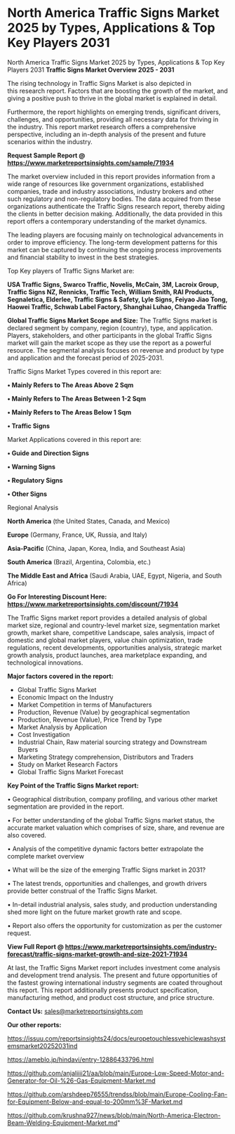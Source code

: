 # North America Traffic Signs Market 2025 by Types, Applications & Top Key Players 2031
North America Traffic Signs Market 2025 by Types, Applications & Top Key Players 2031
<Strong> Traffic Signs Market Overview 2025 - 2031</strong>

The rising technology in Traffic Signs Market is also depicted in this research report. Factors that are boosting the growth of the market, and giving a positive push to thrive in the global market is explained in detail.

Furthermore, the report highlights on emerging trends, significant drivers, challenges, and opportunities, providing all necessary data for thriving in the industry. This report market research offers a comprehensive perspective, including an in-depth analysis of the present and future scenarios within the industry.

<strong>Request Sample Report @ <a href=https://www.marketreportsinsights.com/sample/71934>https://www.marketreportsinsights.com/sample/71934</a></strong>

The market overview included in this report provides information from a wide range of resources like government organizations, established companies, trade and industry associations, industry brokers and other such regulatory and non-regulatory bodies. The data acquired from these organizations authenticate the Traffic Signs research report, thereby aiding the clients in better decision making. Additionally, the data provided in this report offers a contemporary understanding of the market dynamics.

The leading players are focusing mainly on technological advancements in order to improve efficiency. The long-term development patterns for this market can be captured by continuing the ongoing process improvements and financial stability to invest in the best strategies.

Top Key players of Traffic Signs Market are:

<strong>USA Traffic Signs, Swarco Traffic, Novelis, McCain, 3M, Lacroix Group, Traffic Signs NZ, Rennicks, Traffic Tech, William Smith, RAI Products, Segnaletica, Elderlee, Traffic Signs & Safety, Lyle Signs, Feiyao Jiao Tong, Haowei Traffic, Schwab Label Factory, Shanghai Luhao, Changeda Traffic</strong>

<strong><b>Global Traffic Signs Market Scope and Size:</b></strong>
The Traffic Signs market is declared segment by company, region (country), type, and application. Players, stakeholders, and other participants in the global Traffic Signs market will gain the market scope as they use the report as a powerful resource. The segmental analysis focuses on revenue and product by type and application and the forecast period of 2025-2031.

Traffic Signs Market Types covered in this report are:

<strong>• Mainly Refers to The Areas Above 2 Sqm

• Mainly Refers to The Areas Between 1-2 Sqm

• Mainly Refers to The Areas Below 1 Sqm

• Traffic Signs</strong>

Market Applications covered in this report are:

<strong>• Guide and Direction Signs

• Warning Signs

• Regulatory Signs

• Other Signs</strong> 

Regional Analysis

<strong>North America</strong> (the United States, Canada, and Mexico)

<strong>Europe</strong> (Germany, France, UK, Russia, and Italy)

<strong>Asia-Pacific</strong> (China, Japan, Korea, India, and Southeast Asia)

<strong>South America</strong> (Brazil, Argentina, Colombia, etc.)

<strong>The Middle East and Africa</strong> (Saudi Arabia, UAE, Egypt, Nigeria, and South Africa)

<strong>Go For Interesting Discount Here: <a href=https://www.marketreportsinsights.com/discount/71934>https://www.marketreportsinsights.com/discount/71934</a></strong>

The Traffic Signs market report provides a detailed analysis of global market size, regional and country-level market size, segmentation market growth, market share, competitive Landscape, sales analysis, impact of domestic and global market players, value chain optimization, trade regulations, recent developments, opportunities analysis, strategic market growth analysis, product launches, area marketplace expanding, and technological innovations.

<strong><b>Major factors covered in the report:</b></strong>
<ul>
  <li>Global Traffic Signs Market </li>
  <li>Economic Impact on the Industry</li>
  <li>Market Competition in terms of Manufacturers</li>
  <li>Production, Revenue (Value) by geographical segmentation</li>
  <li>Production, Revenue (Value), Price Trend by Type</li>
  <li>Market Analysis by Application</li>
  <li>Cost Investigation</li>
  <li>Industrial Chain, Raw material sourcing strategy and Downstream Buyers</li>
  <li>Marketing Strategy comprehension, Distributors and Traders</li>
  <li>Study on Market Research Factors</li>
  <li>Global Traffic Signs Market Forecast</li>
</ul>

<strong><b>Key Point of the Traffic Signs Market report:</b></strong>

• Geographical distribution, company profiling, and various other market segmentation are provided in the report.

• For better understanding of the global Traffic Signs market status, the accurate market valuation which comprises of size, share, and revenue are also covered.

• Analysis of the competitive dynamic factors better extrapolate the complete market overview

• What will be the size of the emerging Traffic Signs market in 2031?

• The latest trends, opportunities and challenges, and growth drivers provide better construal of the Traffic Signs Market.

• In-detail industrial analysis, sales study, and production understanding shed more light on the future market growth rate and scope.

• Report also offers the opportunity for customization as per the customer request.

<strong><b>View Full Report @ <a href=https://www.marketreportsinsights.com/industry-forecast/traffic-signs-market-growth-and-size-2021-71934>https://www.marketreportsinsights.com/industry-forecast/traffic-signs-market-growth-and-size-2021-71934</a></b></strong>


At last, the Traffic Signs Market report includes investment come analysis and development trend analysis. The present and future opportunities of the fastest growing international industry segments are coated throughout this report. This report additionally presents product specification, manufacturing method, and product cost structure, and price structure.

<strong>Contact Us:</strong>
sales@marketreportsinsights.com

<strong>Our other reports:</strong>

<a href=https://issuu.com/reportsinsights24/docs/europetouchlessvehiclewashsystemsmarket20252031ind>https://issuu.com/reportsinsights24/docs/europetouchlessvehiclewashsystemsmarket20252031ind</a>

<a href=https://ameblo.jp/hindavi/entry-12886433796.html>https://ameblo.jp/hindavi/entry-12886433796.html</a>

<a href=https://github.com/anjaliiii21/aa/blob/main/Europe-Low-Speed-Motor-and-Generator-for-Oil-%26-Gas-Equipment-Market.md>https://github.com/anjaliiii21/aa/blob/main/Europe-Low-Speed-Motor-and-Generator-for-Oil-%26-Gas-Equipment-Market.md</a>

<a href=https://github.com/arshdeep76555/trendss/blob/main/Europe-Cooling-Fan-for-Equipment-Below-and-equal-to-200mm%3F-Market.md>https://github.com/arshdeep76555/trendss/blob/main/Europe-Cooling-Fan-for-Equipment-Below-and-equal-to-200mm%3F-Market.md</a>

<a href=https://github.com/krushna927/news/blob/main/North-America-Electron-Beam-Welding-Equipment-Market.md>https://github.com/krushna927/news/blob/main/North-America-Electron-Beam-Welding-Equipment-Market.md</a>"

